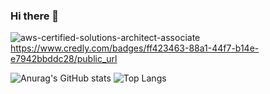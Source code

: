 ### Hi there 👋

![aws-certified-solutions-architect-associate](https://github.com/JaeGeon-SMU/JaeGeon-SMU/assets/81796331/1f433c50-c9d1-41fd-8e7f-16853f1739ce)
https://www.credly.com/badges/ff423463-88a1-44f7-b14e-e7942bbddc28/public_url

![Anurag's GitHub stats](https://github-readme-stats.vercel.app/api?username=JaeGeon-SMU&show_icons=true&theme=dark)
![Top Langs](https://github-readme-stats.vercel.app/api/top-langs/?username=JaeGeon-SMU&layout=compact&theme=tokyonight)
